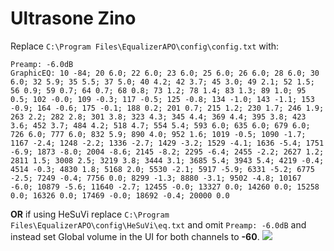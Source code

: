 # Ultrasone Zino
Replace `C:\Program Files\EqualizerAPO\config\config.txt` with:
```
Preamp: -6.0dB
GraphicEQ: 10 -84; 20 6.0; 22 6.0; 23 6.0; 25 6.0; 26 6.0; 28 6.0; 30 6.0; 32 5.9; 35 5.5; 37 5.0; 40 4.2; 42 3.7; 45 3.0; 49 2.1; 52 1.5; 56 0.9; 59 0.7; 64 0.7; 68 0.8; 73 1.2; 78 1.4; 83 1.3; 89 1.0; 95 0.5; 102 -0.0; 109 -0.3; 117 -0.5; 125 -0.8; 134 -1.0; 143 -1.1; 153 -0.9; 164 -0.6; 175 -0.1; 188 0.2; 201 0.7; 215 1.2; 230 1.7; 246 1.9; 263 2.2; 282 2.8; 301 3.8; 323 4.3; 345 4.4; 369 4.4; 395 3.8; 423 3.6; 452 3.7; 484 4.2; 518 4.7; 554 5.4; 593 6.0; 635 6.0; 679 6.0; 726 6.0; 777 6.0; 832 5.9; 890 4.0; 952 1.6; 1019 -0.5; 1090 -1.7; 1167 -2.4; 1248 -2.2; 1336 -2.7; 1429 -3.2; 1529 -4.1; 1636 -5.4; 1751 -6.9; 1873 -8.0; 2004 -8.6; 2145 -8.2; 2295 -6.4; 2455 -2.2; 2627 1.2; 2811 1.5; 3008 2.5; 3219 3.8; 3444 3.1; 3685 5.4; 3943 5.4; 4219 -0.4; 4514 -0.3; 4830 1.8; 5168 2.0; 5530 -2.1; 5917 -5.9; 6331 -5.2; 6775 -2.5; 7249 -0.4; 7756 0.0; 8299 -1.3; 8880 -3.1; 9502 -4.8; 10167 -6.0; 10879 -5.6; 11640 -2.7; 12455 -0.0; 13327 0.0; 14260 0.0; 15258 0.0; 16326 0.0; 17469 -0.0; 18692 -0.4; 20000 0.0
```
**OR** if using HeSuVi replace `C:\Program Files\EqualizerAPO\config\HeSuVi\eq.txt` and omit `Preamp: -6.0dB` and instead set Global volume in the UI for both channels to **-60**.
![](https://raw.githubusercontent.com/jaakkopasanen/AutoEq/master/results/Sonoma%20Model%20One/innerfidelity/onear/Ultrasone%20Zino/Ultrasone%20Zino.png)